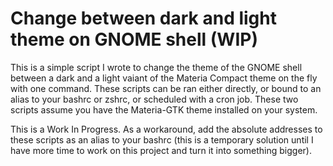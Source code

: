 # Change between dark and light theme on GNOME shell (WIP)

This is a simple script I wrote to change the theme of the GNOME shell between a dark and a light vaiant of the Materia Compact theme on the fly with one command. These scripts can be ran either directly, or bound to an alias to your bashrc or zshrc, or scheduled with a cron job. These two scripts assume you have the Materia-GTK theme installed on your system.

This is a Work In Progress. As a workaround, add the absolute addresses to these scripts as an alias to your bashrc (this is a temporary solution until I have more time to work on this project and turn it into something bigger).
